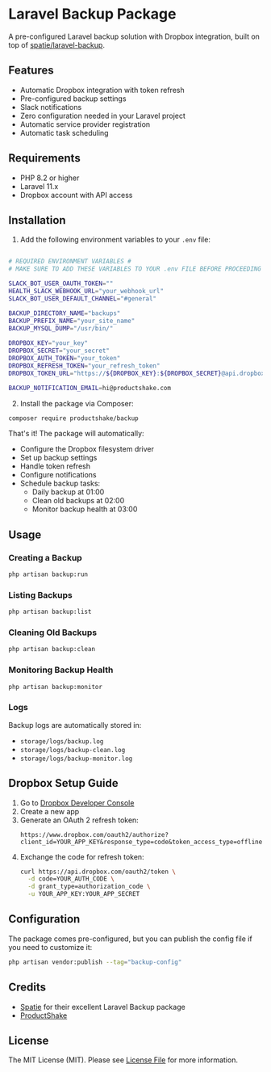 # Laravel Backup Package

A pre-configured Laravel backup solution with Dropbox integration, built on top of [spatie/laravel-backup](https://github.com/spatie/laravel-backup).

## Features

- Automatic Dropbox integration with token refresh
- Pre-configured backup settings
- Slack notifications
- Zero configuration needed in your Laravel project
- Automatic service provider registration
- Automatic task scheduling

## Requirements

- PHP 8.2 or higher
- Laravel 11.x
- Dropbox account with API access

## Installation

1. Add the following environment variables to your `.env` file:
```bash

# REQUIRED ENVIRONMENT VARIABLES # 
# MAKE SURE TO ADD THESE VARIABLES TO YOUR .env FILE BEFORE PROCEEDING #

SLACK_BOT_USER_OAUTH_TOKEN=""                                                               # Required - for Slack notifications
HEALTH_SLACK_WEBHOOK_URL="your_webhook_url"                                                 # Optional - for Slack notifications
SLACK_BOT_USER_DEFAULT_CHANNEL="#general"

BACKUP_DIRECTORY_NAME="backups"                                                             # Directory name in Dropbox
BACKUP_PREFIX_NAME="your_site_name"                                                         # Prefix for backup files (e.g., "mysite")
BACKUP_MYSQL_DUMP="/usr/bin/"                                                               # Path to MySQL dump binary
  
DROPBOX_KEY="your_key"                                                                      # Dropbox app key
DROPBOX_SECRET="your_secret"                                                                # Dropbox app secret
DROPBOX_AUTH_TOKEN="your_token"                                                             # Dropbox OAuth token
DROPBOX_REFRESH_TOKEN="your_refresh_token"                                                  # Dropbox refresh token
DROPBOX_TOKEN_URL="https://${DROPBOX_KEY}:${DROPBOX_SECRET}@api.dropbox.com/oauth2/token"

BACKUP_NOTIFICATION_EMAIL=hi@productshake.com                                               # Optional - for email notifications

```

2. Install the package via Composer:
```bash
composer require productshake/backup
```

That's it! The package will automatically:
- Configure the Dropbox filesystem driver
- Set up backup settings
- Handle token refresh
- Configure notifications
- Schedule backup tasks:
  - Daily backup at 01:00
  - Clean old backups at 02:00
  - Monitor backup health at 03:00

## Usage

### Creating a Backup

```bash
php artisan backup:run
```

### Listing Backups

```bash
php artisan backup:list
```

### Cleaning Old Backups

```bash
php artisan backup:clean
```

### Monitoring Backup Health

```bash
php artisan backup:monitor
```

### Logs

Backup logs are automatically stored in:
- `storage/logs/backup.log`
- `storage/logs/backup-clean.log`
- `storage/logs/backup-monitor.log`

## Dropbox Setup Guide

1. Go to [Dropbox Developer Console](https://www.dropbox.com/developers)
2. Create a new app
3. Generate an OAuth 2 refresh token:
   ```
   https://www.dropbox.com/oauth2/authorize?client_id=YOUR_APP_KEY&response_type=code&token_access_type=offline
   ```
4. Exchange the code for refresh token:
   ```bash
   curl https://api.dropbox.com/oauth2/token \
     -d code=YOUR_AUTH_CODE \
     -d grant_type=authorization_code \
     -u YOUR_APP_KEY:YOUR_APP_SECRET
   ```

## Configuration

The package comes pre-configured, but you can publish the config file if you need to customize it:

```bash
php artisan vendor:publish --tag="backup-config"
```

## Credits

- [Spatie](https://github.com/spatie) for their excellent Laravel Backup package
- [ProductShake](https://productshake.com)

## License

The MIT License (MIT). Please see [License File](LICENSE.md) for more information.

